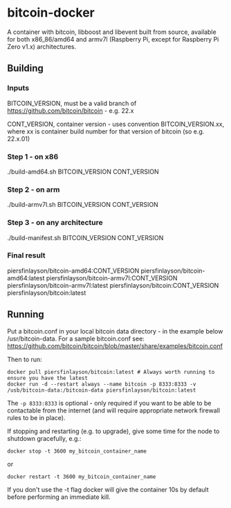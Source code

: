 # bitcoin-docker

A container with bitcoin, libboost and libevent built from source, available for both x86_86/amd64 and armv7l (Raspberry Pi, except for Raspberry Pi Zero v1.x) architectures.

## Building

### Inputs
BITCOIN_VERSION, must be a valid branch of https://github.com/bitcoin/bitcoin - e.g. 22.x

CONT_VERSION, container version - uses convention BITCOIN_VERSION.xx, where xx is container build number for that version of bitcoin (so e.g. 22.x.01)

### Step 1 - on x86
./build-amd64.sh BITCOIN_VERSION CONT_VERSION

### Step 2 - on arm
./build-armv7l.sh BITCOIN_VERSION CONT_VERSION

### Step 3 - on any architecture
./build-manifest.sh BITCOIN_VERSION CONT_VERSION

### Final result
piersfinlayson/bitcoin-amd64:CONT_VERSION
piersfinlayson/bitcoin-amd64:latest
piersfinlayson/bitcoin-armv7l:CONT_VERSION
piersfinlayson/bitcoin-armv7l:latest
piersfinlayson/bitcoin:CONT_VERSION
piersfinlayson/bitcoin:latest

## Running

Put a bitcoin.conf in your local bitcoin data directory - in the example below /usr/bitcoin-data.  For a sample bitcoin.conf see: https://github.com/bitcoin/bitcoin/blob/master/share/examples/bitcoin.conf

Then to run:
```
docker pull piersfinlayson/bitcoin:latest # Always worth running to ensure you have the latest
docker run -d --restart always --name bitcoin -p 8333:8333 -v /usb/bitcoin-data:/bitcoin-data piersfinlayson/bitcoin:latest
```

The ```-p 8333:8333``` is optional - only required if you want to be able to be contactable from the internet (and will require appropriate network firewall rules to be in place).

If stopping and restarting (e.g. to upgrade), give some time for the node to shutdown gracefully, e.g.:
```
docker stop -t 3600 my_bitcoin_container_name
```
or
```
docker restart -t 3600 my_bitcoin_container_name
```
If you don't use the -t flag docker will give the container 10s by default before performing an immediate kill.

